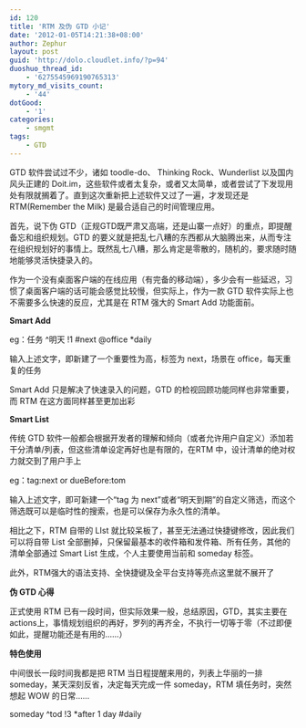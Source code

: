```yaml
---
id: 120
title: 'RTM 及伪 GTD 小记'
date: '2012-01-05T14:21:38+08:00'
author: Zephur
layout: post
guid: 'http://dolo.cloudlet.info/?p=94'
duoshuo_thread_id:
    - '6275545969190765313'
mytory_md_visits_count:
    - '44'
dotGood:
    - '1'
categories:
    - smgmt
tags:
    - GTD
---
```


GTD 软件尝试过不少，诸如 toodle-do、 Thinking Rock、Wunderlist 以及国内风头正建的 Doit.im，这些软件或者太复杂，或者又太简单，或者尝试了下发现用处有限就搁着了。直到这次重新把上述软件又过了一遍，才发现还是 RTM(Remember the Milk) 是最合适自己的时间管理应用。

<!-- more -->

首先，说下伪 GTD（正规GTD既严肃又高端，还是山寨一点好）的重点，即提醒备忘和组织规划。GTD 的要义就是把乱七八糟的东西都从大脑腾出来，从而专注在组织规划好的事情上。既然乱七八糟，那么肯定是零散的，随机的，要求随时随地能够灵活快捷录入的。

作为一个没有桌面客户端的在线应用（有完备的移动端），多少会有一些延迟，习惯了桌面客户端的话可能会感觉比较慢，但实际上，作为一款 GTD 软件实际上也不需要多么快速的反应，尤其是在 RTM 强大的 Smart Add 功能面前。

**Smart Add**

eg：任务 ^明天 !1 #next @office \*daily

输入上述文字，即新建了一个重要性为高，标签为 next，场景在 office，每天重复的任务

Smart Add 只是解决了快速录入的问题，GTD 的检视回顾功能同样也非常重要，而 RTM 在这方面同样甚至更加出彩

**Smart List**

传统 GTD 软件一般都会根据开发者的理解和倾向（或者允许用户自定义）添加若干分清单/列表，但这些清单设定再好也是有限的，在RTM 中，设计清单的绝对权力就交到了用户手上

eg：tag:next or dueBefore:tom

输入上述文字，即可新建一个“tag 为 next”或者“明天到期”的自定义筛选，而这个筛选既可以是临时性的搜索，也是可以保存为永久性的清单。

相比之下，RTM 自带的 LIst 就比较呆板了，甚至无法通过快捷键修改，因此我们可以将自带 List 全部删掉，只保留最基本的收件箱和发件箱、所有任务，其他的清单全部通过 Smart List 生成，个人主要使用当前和 someday 标签。

此外，RTM强大的语法支持、全快捷键及全平台支持等亮点这里就不展开了

**伪 GTD 心得**

正式使用 RTM 已有一段时间，但实际效果一般，总结原因，GTD，其实主要在 actions上，事情规划组织的再好，罗列的再齐全，不执行一切等于零（不过即便如此，提醒功能还是有用的……）

**特色使用**

中间很长一段时间我都是把 RTM 当日程提醒来用的，列表上华丽的一排 someday，某天深刻反省，决定每天完成一件 someday，RTM 填任务时，突然想起 WOW 的日常……

someday ^tod !3 \*after 1 day #daily